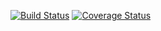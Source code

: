 [![Build Status](https://app.travis-ci.com/f1rtuna/swe-app-1.svg?branch=main)](https://app.travis-ci.com/f1rtuna/swe-app-1)
[![Coverage Status](https://coveralls.io/repos/github/f1rtuna/swe-app-1/badge.svg)](https://coveralls.io/github/f1rtuna/swe-app-1)